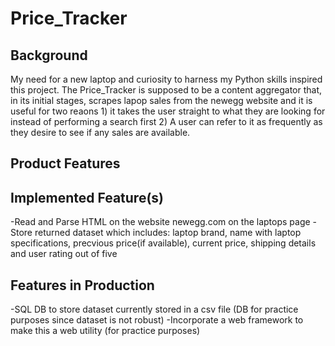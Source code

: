 # Price_Tracker
## Background

My need for a new laptop and curiosity to harness my Python skills inspired this project. The Price_Tracker is supposed to be a content 
aggregator that, in its initial stages, scrapes lapop sales from the newegg website and it is useful for two reaons 1) it
takes the user straight to what they are looking for instead of performing a search first 2) A user can refer to it as frequently as they desire
to see if any sales are available.

## Product Features

## Implemented Feature(s)
-Read and Parse HTML on the website newegg.com on the laptops page 
-Store returned dataset which includes: laptop brand, name with laptop specifications, precvious price(if available), current price, shipping details and user rating out of five

## Features in Production
-SQL DB to store dataset currently stored in a csv file (DB for practice purposes since dataset is not robust)
-Incorporate a web framework to make this a web utility (for practice purposes)

